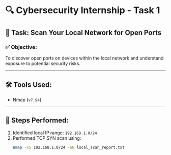 # 🔍 Cybersecurity Internship - Task 1

## 🎯 Task: Scan Your Local Network for Open Ports

### ✅ Objective:
To discover open ports on devices within the local network and understand exposure to potential security risks.

---

## 🛠 Tools Used:
- Nmap (`v7.94`)

---

## 🔄 Steps Performed:

1. Identified local IP range: `192.168.1.0/24`
2. Performed TCP SYN scan using:
   ```bash
   nmap -sS 192.168.1.0/24 -oN local_scan_report.txt
